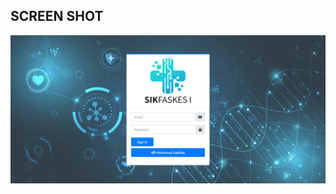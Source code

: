 ## SCREEN SHOT
![alt tag](https://github.com/habibiealaydrus/sikfaskes1/blob/main/public/dist/img/preview%20login.png)

